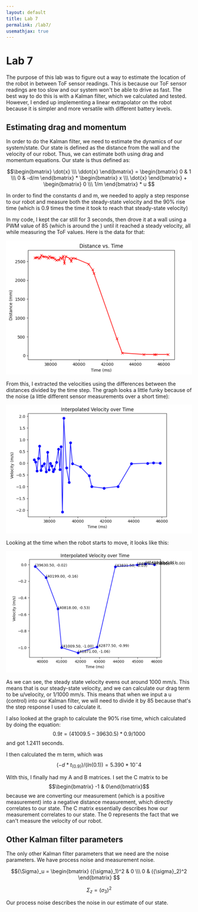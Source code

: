 ```yaml
---
layout: default
title: Lab 7
permalink: /lab7/
usemathjax: true
---
```

# Lab 7 
The purpose of this lab was to figure out a way to estimate the location of the robot in between ToF sensor readings. This is because our ToF sensor readings are too slow and our system won't be able to drive as fast. The best way to do this is with a Kalman filter, which we calculated and tested. However, I ended up implementing a linear extrapolator on the robot because it is simpler and more versatile with different battery levels. 

## Estimating drag and momentum
In order to do the Kalman filter, we need to estimate the dynamics of our system/state. Our state is defined as the distance from the wall and the velocity of our robot. Thus, we can estimate both using drag and momentum equations. Our state is thus defined as:

$$\begin{bmatrix} \dot{x} \\\ \ddot{x} \end{bmatrix} = \begin{bmatrix} 0  & 1 \\\ 0 & -d/m \end{bmatrix} * \begin{bmatrix} x \\\ \dot{x} \end{bmatrix} + \begin{bmatrix} 0 \\\ 1/m \end{bmatrix} * u $$

In order to find the constants d and m, we needed to apply a step response to our robot and measure both the steady-state velocity and the 90% rise time (which is 0.9 times the time it took to reach that steady-state velocity)

In my code, I kept the car still for 3 seconds, then drove it at a wall using a PWM value of 85 (which is around the ) until it reached a steady velocity, all while measuring the ToF values. Here is the data for that:

![df](/Lab7/distanceVsTime.png)

From this, I extracted the velocities using the differences between the distances divided by the time step. The graph looks a little funky because of the noise (a little different sensor measurements over a short time): 

![sdf](/Lab7/dirtyV.png)

Looking at the time when the robot starts to move, it looks like this:

![sdfsdf](/Lab7/cleanV.png)

As we can see, the steady state velocity evens out around 1000 mm/s. This means that is our steady-state velocity, and we can calculate our drag term to be u/velocity, or 1/1000 mm/s. This means that when we input a u (control) into our Kalman filter, we will need to divide it by 85 because that's the step response I used to calculate it. 

I also looked at the graph to calculate the 90% rise time, which calculated by doing the equation: $$ 0.9t = (41009.5 - 39630.5) * 0.9 / 1000 $$ and got 1.2411 seconds. 

I then calculated the m term, which was $$(-d * t_(0.9))/(ln(0.1)) = 5.390 * 10^-4$$

With this, I finally had my A and B matrices. I set the C matrix to be $$\begin{bmatrix} -1 & 0\end{bmatrix}$$ because we are converting our measurement (which is a positive measurement) into a negative distance measurement, which directly correlates to our state. The C matrix essentially describes how our measurement correlates to our state. The 0 represents the fact that we can't measure the velocity of our robot. 

## Other Kalman filter parameters
The only other Kalman filter parameters that we need are the noise parameters. We have process noise and measurement noise.

$${\Sigma}_u =  \begin{bmatrix} ({\sigma}_1)^2 & 0 \\\ 0 & ({\sigma}_2)^2 \end{bmatrix} $$

$${\Sigma}_z = ({\sigma}_3)^2 $$

Our process noise describes the noise in our estimate of our state. 

